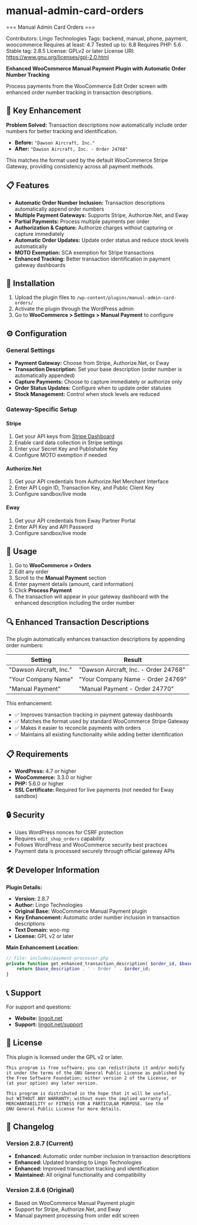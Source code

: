 # manual-admin-card-orders
=== Manual Admin Card Orders ===

Contributors: Lingo Technologies
Tags: backend, manual, phone, payment, woocommerce
Requires at least: 4.7
Tested up to: 6.8
Requires PHP: 5.6
Stable tag: 2.8.5
License: GPLv2 or later
License URI: https://www.gnu.org/licenses/gpl-2.0.html

**Enhanced WooCommerce Manual Payment Plugin with Automatic Order Number Tracking**

Process payments from the WooCommerce Edit Order screen with enhanced order number tracking in transaction descriptions.

## 🚀 Key Enhancement

**Problem Solved:** Transaction descriptions now automatically include order numbers for better tracking and identification.

- **Before:** `"Dawson Aircraft, Inc."`
- **After:** `"Dawson Aircraft, Inc. - Order 24768"`

This matches the format used by the default WooCommerce Stripe Gateway, providing consistency across all payment methods.

## 📋 Features

- **Automatic Order Number Inclusion:** Transaction descriptions automatically append order numbers
- **Multiple Payment Gateways:** Supports Stripe, Authorize.Net, and Eway
- **Partial Payments:** Process multiple payments per order
- **Authorization & Capture:** Authorize charges without capturing or capture immediately
- **Automatic Order Updates:** Update order status and reduce stock levels automatically
- **MOTO Exemption:** SCA exemption for Stripe transactions
- **Enhanced Tracking:** Better transaction identification in payment gateway dashboards

## 🔧 Installation

1. Upload the plugin files to `/wp-content/plugins/manual-admin-card-orders/`
2. Activate the plugin through the WordPress admin
3. Go to **WooCommerce > Settings > Manual Payment** to configure

## ⚙️ Configuration

### General Settings
- **Payment Gateway:** Choose from Stripe, Authorize.Net, or Eway
- **Transaction Description:** Set your base description (order number is automatically appended)
- **Capture Payments:** Choose to capture immediately or authorize only
- **Order Status Updates:** Configure when to update order statuses
- **Stock Management:** Control when stock levels are reduced

### Gateway-Specific Setup

#### Stripe
1. Get your API keys from [Stripe Dashboard](https://dashboard.stripe.com/apikeys)
2. Enable card data collection in Stripe settings
3. Enter your Secret Key and Publishable Key
4. Configure MOTO exemption if needed

#### Authorize.Net
1. Get your API credentials from Authorize.Net Merchant Interface
2. Enter API Login ID, Transaction Key, and Public Client Key
3. Configure sandbox/live mode

#### Eway
1. Get your API credentials from Eway Partner Portal
2. Enter API Key and API Password
3. Configure sandbox/live mode

## 🎯 Usage

1. Go to **WooCommerce > Orders**
2. Edit any order
3. Scroll to the **Manual Payment** section
4. Enter payment details (amount, card information)
5. Click **Process Payment**
6. The transaction will appear in your gateway dashboard with the enhanced description including the order number

## 🔍 Enhanced Transaction Descriptions

The plugin automatically enhances transaction descriptions by appending order numbers:

| Setting | Result |
|---------|--------|
| "Dawson Aircraft, Inc." | "Dawson Aircraft, Inc. - Order 24768" |
| "Your Company Name" | "Your Company Name - Order 24769" |
| "Manual Payment" | "Manual Payment - Order 24770" |

This enhancement:
- ✅ Improves transaction tracking in payment gateway dashboards
- ✅ Matches the format used by standard WooCommerce Stripe Gateway
- ✅ Makes it easier to reconcile payments with orders
- ✅ Maintains all existing functionality while adding better identification

## 📋 Requirements

- **WordPress:** 4.7 or higher
- **WooCommerce:** 3.3.0 or higher
- **PHP:** 5.6.0 or higher
- **SSL Certificate:** Required for live payments (not needed for Eway sandbox)

## 🔒 Security

- Uses WordPress nonces for CSRF protection
- Requires `edit_shop_orders` capability
- Follows WordPress and WooCommerce security best practices
- Payment data is processed securely through official gateway APIs

## 🛠️ Developer Information

**Plugin Details:**
- **Version:** 2.8.7
- **Author:** Lingo Technologies
- **Original Base:** WooCommerce Manual Payment plugin
- **Key Enhancement:** Automatic order number inclusion in transaction descriptions
- **Text Domain:** woo-mp
- **License:** GPL v2 or later

**Main Enhancement Location:**
```php
// File: includes/payment-processor.php
private function get_enhanced_transaction_description( $order_id, $base_description ) {
    return $base_description . ' - Order ' . $order_id;
}
```

## 📞 Support

For support and questions:
- **Website:** [lingoit.net](https://lingoit.net)
- **Support:** [lingoit.net/support](https://lingoit.net/support)

## 📄 License

This plugin is licensed under the GPL v2 or later.

```
This program is free software; you can redistribute it and/or modify
it under the terms of the GNU General Public License as published by
the Free Software Foundation; either version 2 of the License, or
(at your option) any later version.

This program is distributed in the hope that it will be useful,
but WITHOUT ANY WARRANTY; without even the implied warranty of
MERCHANTABILITY or FITNESS FOR A PARTICULAR PURPOSE. See the
GNU General Public License for more details.
```

## 📝 Changelog

### Version 2.8.7 (Current)
- **Enhanced:** Automatic order number inclusion in transaction descriptions
- **Enhanced:** Updated branding to Lingo Technologies
- **Enhanced:** Improved transaction tracking and identification
- **Maintained:** All original functionality and compatibility

### Version 2.8.6 (Original)
- Based on WooCommerce Manual Payment plugin
- Support for Stripe, Authorize.Net, and Eway
- Manual payment processing from order edit screen

